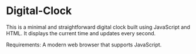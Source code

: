 # Digital-Clock

This is a minimal and straightforward digital clock built using JavaScript and HTML. It displays the current time and updates every second.

Requirements:
A modern web browser that supports JavaScript.
